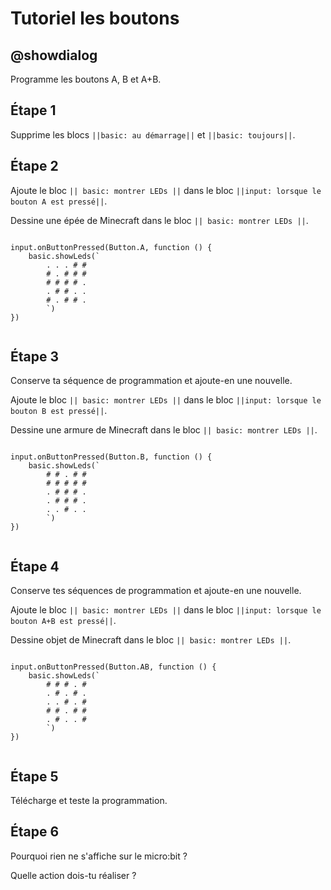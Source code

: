 
# Tutoriel les boutons

## @showdialog

Programme les boutons A, B et A+B.

## Étape 1

Supprime les blocs ``||basic: au démarrage||`` et ``||basic: toujours||``.

## Étape 2

Ajoute le bloc ``|| basic: montrer LEDs ||`` dans le bloc ``||input: lorsque le bouton A est pressé||``.

Dessine une épée de Minecraft dans le bloc ``|| basic: montrer LEDs ||``.

```blocks

input.onButtonPressed(Button.A, function () {
    basic.showLeds(`
        . . . # #
        # . # # #
        # # # # .
        . # # . .
        # . # # .
        `)
})


```

## Étape 3

Conserve ta séquence de programmation et ajoute-en une nouvelle.

Ajoute le bloc ``|| basic: montrer LEDs ||`` dans le bloc ``||input: lorsque le bouton B est pressé||``.

Dessine une armure de Minecraft dans le bloc ``|| basic: montrer LEDs ||``.

```blocks

input.onButtonPressed(Button.B, function () {
    basic.showLeds(`
        # # . # #
        # # # # #
        . # # # .
        . # # # .
        . . # . .
        `)
})


```

## Étape 4

Conserve tes séquences de programmation et ajoute-en une nouvelle.

Ajoute le bloc ``|| basic: montrer LEDs ||`` dans le bloc ``||input: lorsque le bouton A+B est pressé||``.

Dessine objet de Minecraft dans le bloc ``|| basic: montrer LEDs ||``.

```blocks

input.onButtonPressed(Button.AB, function () {
    basic.showLeds(`
        # # # . #
        . # . # .
        . . # . #
        # # . # #
        . # . . #
        `)
})


```

## Étape 5

Télécharge et teste la programmation.

## Étape 6

Pourquoi rien ne s'affiche sur le micro:bit ?

Quelle action dois-tu réaliser ?
